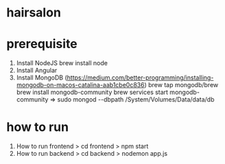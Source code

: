 # hairsalon
# prerequisite
1. Install NodeJS
brew install node
2. Install Angular
3. Install MongoDB (https://medium.com/better-programming/installing-mongodb-on-macos-catalina-aab1cbe0c836)
brew tap mongodb/brew
brew install mongodb-community
brew services start mongodb-community 
=> sudo mongod --dbpath /System/Volumes/Data/data/db

# how to run
1. How to run frontend > cd frontend > npm start
2. How to run backend > cd backend > nodemon app.js

